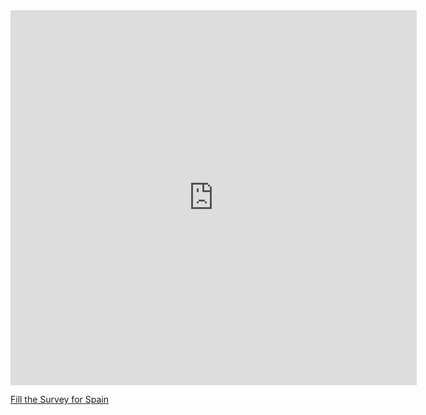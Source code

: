 

<iframe src="https://covid19.algolysis.com/grafana/d-solo/G_Aw4CrZk/coronasurveys?orgId=1&amp;refresh=30s&amp;var-country=Spain&amp;var-reach=150&amp;var-population=1000000&amp;from=1583333802690&amp;to=1585922202690&amp;panelId=10
" width="650" height="600" frameborder="0"></iframe>

[Fill the Survey for Spain](https://tinyurl.com/coronasurveysspain)

